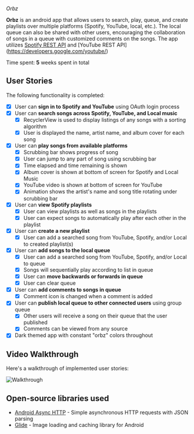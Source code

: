 *Orbz*

**Orbz** is an android app that allows users to search, play, queue, and create playlists over multiple platforms (Spotify, YouTube, local, etc.). The local queue can also be shared with other users, encouraging the collaboration of songs in a queue with customized comments on the songs. 
The app utilizes [Spotify REST API](https://developer.spotify.com/technologies/spotify-android-sdk/) and [YouTube REST API] (https://developers.google.com/youtube/)

Time spent: **5** weeks spent in total

## User Stories

The following functionality is completed:

* [x] User can **sign in to Spotify and YouTube** using OAuth login process
* [x] User can **search songs across Spotify, YouTube, and Local music**
  * [x] RecyclerView is used to display listings of any songs with a sorting algorithm
  * [x] User is displayed the name, artist name, and album cover for each song
* [x] User can **play songs from available platforms**
  * [x] Scrubbing bar shows progress of song
  * [x] User can jump to any part of song using scrubbing bar
  * [x] Time elapsed and time remaining is shown
  * [x] Album cover is shown at bottom of screen for Spotify and Local Music
  * [x] YouTube video is shown at bottom of screen for YouTube
  * [x] Animation shows the artist's name and song title rotating under scrubbing bar
* [x] User can **view Spotify playlists**
  * [x] User can view playlists as well as songs in the playlists
  * [x] User can expect songs to automatically play after each other in the playlist
* [x] User can **create a new playlist**
  * [x] User can add a searched song from YouTube, Spotify, and/or Local to created playlist(s)
* [x] User can **add songs to the local queue**
  * [x] User can add a searched song from YouTube, Spotify, and/or Local to queue
  * [x] Songs will sequentially play according to list in queue
  * [x] User can **move backwards or forwards in queue**
  * [x] User can clear queue
* [x] User can **add comments to songs in queue**
  * [x] Comment icon is changed when a comment is added
* [x] User can **publish local queue to other connected users** using group queue
  * [x] Other users will receive a song on their queue that the user published
  * [x] Comments can be viewed from any source
* [x] Dark themed app with constant "orbz" colors throughout

## Video Walkthrough

Here's a walkthrough of implemented user stories:

![Walkthrough](https://www.youtube.com/watch?v=jCI5z_keS6U&feature=youtu.be)

## Open-source libraries used

- [Android Async HTTP](https://github.com/loopj/android-async-http) - Simple asynchronous HTTP requests with JSON parsing
- [Glide](https://github.com/bumptech/glide) - Image loading and caching library for Android
